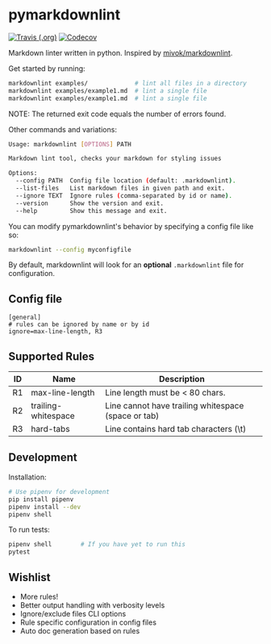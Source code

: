 # pymarkdownlint

[![Travis (.org)](https://img.shields.io/travis/com/cheukyin699/pymarkdownlint.svg?style=for-the-badge)](https://travis-ci.com/cheukyin699/pymarkdownlint)
[![Codecov](https://img.shields.io/codecov/c/github/cheukyin699/pymarkdownlint.svg?style=for-the-badge)](https://codecov.io/gh/cheukyin699/pymarkdownlint/)

Markdown linter written in python. Inspired by [mivok/markdownlint](https://github.com/mivok/markdownlint).

Get started by running:
```bash
markdownlint examples/             # lint all files in a directory
markdownlint examples/example1.md  # lint a single file
markdownlint examples/example1.md  # lint a single file
```
NOTE: The returned exit code equals the number of errors found.

Other commands and variations:

```bash
Usage: markdownlint [OPTIONS] PATH

Markdown lint tool, checks your markdown for styling issues

Options:
  --config PATH  Config file location (default: .markdownlint).
  --list-files   List markdown files in given path and exit.
  --ignore TEXT  Ignore rules (comma-separated by id or name).
  --version      Show the version and exit.
  --help         Show this message and exit.
```

You can modify pymarkdownlint's behavior by specifying a config file like so: 
```bash
markdownlint --config myconfigfile 
```
By default, markdownlint will look for an **optional** `.markdownlint` file for configuration.

## Config file ##

```
[general]
# rules can be ignored by name or by id
ignore=max-line-length, R3
```

## Supported Rules ##

ID    | Name                | Description
------|---------------------|----------------------------------------------------
R1    | max-line-length     | Line length must be &lt; 80 chars.
R2    | trailing-whitespace | Line cannot have trailing whitespace (space or tab)
R3    | hard-tabs           | Line contains hard tab characters (\t)

## Development ##

Installation:
```bash
# Use pipenv for development
pip install pipenv
pipenv install --dev
pipenv shell
```

To run tests:
```bash
pipenv shell        # If you have yet to run this
pytest
```

## Wishlist ##
- More rules!
- Better output handling with verbosity levels
- Ignore/exclude files CLI options
- Rule specific configuration in config files
- Auto doc generation based on rules
